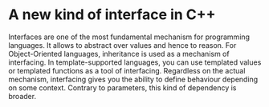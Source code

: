 # A new kind of interface in C++

Interfaces are one of the most fundamental mechanism for programming languages. It allows to abstract over values and hence to reason. For Object-Oriented languages, inheritance is used as a mechanism of interfacing. In template-supported languages, you can use templated values or templated functions as a tool of interfacing. Regardless on the actual mechanism, interfacing gives you the ability to define behaviour depending on some context. Contrary to parameters, this kind of dependency is broader.

